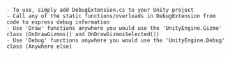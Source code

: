 	- To use, simply add DebugExtension.cs to your Unity project
	- Call any of the static functions/overloads in DebugExtension from code to express debug information
	- Use 'Draw' functions anywhere you would use the 'UnityEngine.Gizmo' class (OnDrawGizmos() and OnDrawGizmosSelected())
	- Use 'Debug' functions anywhere you would use the 'UnityEngine.Debug' class (Anywhere else)